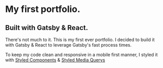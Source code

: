 # My first portfolio.

## Built with Gatsby & React.

There's not much to it. This is my first ever portfolio.
I decided to build it with Gatsby & React to leverage Gatsby's fast process times.
    
To keep my code clean and responsive in a mobile first manner, I styled it with
[Styled Components](www.styled-components.com) & [Styled Media Querys](https://github.com/morajabi/styled-media-query)
